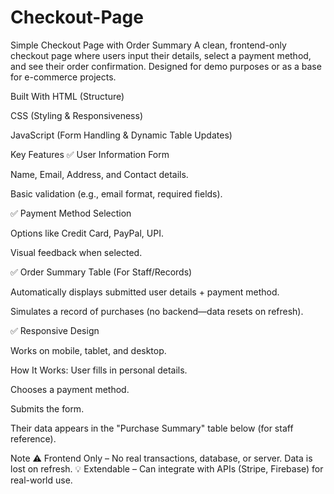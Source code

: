 # Checkout-Page
Simple Checkout Page with Order Summary
A clean, frontend-only checkout page where users input their details, select a payment method, and see their order confirmation. Designed for demo purposes or as a base for e-commerce projects.

Built With
HTML (Structure)

CSS (Styling & Responsiveness)

JavaScript (Form Handling & Dynamic Table Updates)

Key Features
✅ User Information Form

Name, Email, Address, and Contact details.

Basic validation (e.g., email format, required fields).

✅ Payment Method Selection

Options like Credit Card, PayPal, UPI.

Visual feedback when selected.

✅ Order Summary Table (For Staff/Records)

Automatically displays submitted user details + payment method.

Simulates a record of purchases (no backend—data resets on refresh).

✅ Responsive Design

Works on mobile, tablet, and desktop.

How It Works:
User fills in personal details.

Chooses a payment method.

Submits the form.

Their data appears in the "Purchase Summary" table below (for staff reference).

Note
⚠️ Frontend Only – No real transactions, database, or server. Data is lost on refresh.
💡 Extendable – Can integrate with APIs (Stripe, Firebase) for real-world use.
